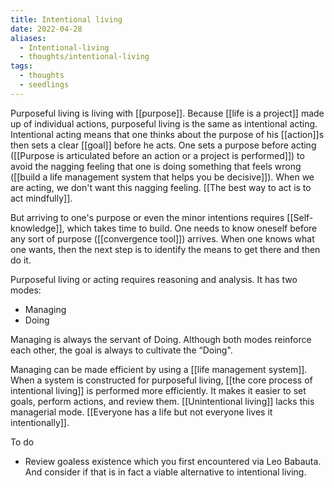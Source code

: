 ```yaml
---
title: Intentional living
date: 2022-04-28
aliases:
  - Intentional-living
  - thoughts/intentional-living
tags:
  - thoughts
  - seedlings
---
```

Purposeful living is living with [[purpose]]. Because [[life is a project]] made up of individual actions, purposeful living is the same as intentional acting. Intentional acting means that one thinks about the purpose of his [[action]]s then sets a clear [[goal]] before he acts. One sets a purpose before acting ([[Purpose is articulated before an action or a project is performed]]) to avoid the nagging feeling that one is doing something that feels wrong ([[build a life management system that helps you be decisive]]). When we are acting, we don't want this nagging feeling. [[The best way to act is to act mindfully]].

But arriving to one's purpose or even the minor intentions requires [[Self-knowledge]], which takes time to build. One needs to know oneself before any sort of purpose ([[convergence tool]]) arrives. When one knows what one wants, then the next step is to identify the means to get there and then do it.

Purposeful living or acting requires reasoning and analysis. It has two modes:

- Managing
- Doing

Managing is always the servant of Doing. Although both modes reinforce each other, the goal is always to cultivate the “Doing".

Managing can be made efficient by using a [[life management system]]. When a system is constructed for purposeful living, [[the core process of intentional living]] is performed more efficiently. It makes it easier to set goals, perform actions, and review them. [[Unintentional living]] lacks this managerial mode. [[Everyone has a life but not everyone lives it intentionally]].

To do
- Review goaless existence which you first encountered via Leo Babauta. And consider if that is in fact a viable alternative to intentional living.